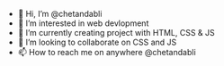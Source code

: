 - 👋 Hi, I’m @chetandabli
- 👀 I’m interested in web devlopment
- 🌱 I’m currently creating project with HTML, CSS & JS
- 💞️ I’m looking to collaborate on CSS and JS
- 📫 How to reach me on anywhere @chetandabli

<!---
chetandabli/chetandabli is a ✨ special ✨ repository because its `README.md` (this file) appears on your GitHub profile.
You can click the Preview link to take a look at your changes.
--->
